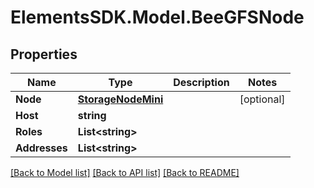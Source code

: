 # ElementsSDK.Model.BeeGFSNode

## Properties

Name | Type | Description | Notes
------------ | ------------- | ------------- | -------------
**Node** | [**StorageNodeMini**](StorageNodeMini.md) |  | [optional] 
**Host** | **string** |  | 
**Roles** | **List&lt;string&gt;** |  | 
**Addresses** | **List&lt;string&gt;** |  | 

[[Back to Model list]](../#documentation-for-models) [[Back to API list]](../#documentation-for-api-endpoints) [[Back to README]](../)

